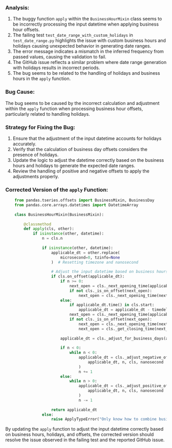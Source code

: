 ### Analysis:
1. The buggy function `apply` within the `BusinessHourMixin` class seems to be incorrectly processing the input datetime when applying business hour offsets.
2. The failing test `test_date_range_with_custom_holidays` in `test_date_range.py` highlights the issue with custom business hours and holidays causing unexpected behavior in generating date ranges.
3. The error message indicates a mismatch in the inferred frequency from passed values, causing the validation to fail.
4. The GitHub issue reflects a similar problem where date range generation with holidays results in incorrect periods.
5. The bug seems to be related to the handling of holidays and business hours in the `apply` function.

### Bug Cause:
The bug seems to be caused by the incorrect calculation and adjustment within the `apply` function when processing business hour offsets, particularly related to handling holidays.

### Strategy for Fixing the Bug:
1. Ensure that the adjustment of the input datetime accounts for holidays accurately.
2. Verify that the calculation of business day offsets considers the presence of holidays.
3. Update the logic to adjust the datetime correctly based on the business hours and holidays to generate the expected date ranges.
4. Review the handling of positive and negative offsets to apply the adjustments properly.

### Corrected Version of the `apply` Function:

```python
    from pandas.tseries.offsets import BusinessMixin, BusinessDay
    from pandas.core.arrays.datetimes import DatetimeArray
    
    class BusinessHourMixin(BusinessMixin):
    
        @classmethod
        def apply(cls, other):
            if isinstance(other, datetime):
                n = cls.n
    
                if isinstance(other, datetime):
                    applicable_dt = other.replace(
                        microsecond=0, tzinfo=None
                    )  # Resetting timezone and nanosecond
    
                    # Adjust the input datetime based on business hours and holidays
                    if cls.on_offset(applicable_dt):
                        if n >= 0:
                            next_open = cls._next_opening_time(applicable_dt)
                            if not cls._is_on_offset(next_open):
                                next_open = cls._next_opening_time(next_open)
                        else:
                            if applicable_dt.time() in cls.start:
                                applicable_dt = applicable_dt - timedelta(seconds=1)
                            next_open = cls._next_opening_time(applicable_dt)
                            if not cls._is_on_offset(next_open):
                                next_open = cls._next_opening_time(next_open)
                                next_open = cls._get_closing_time(next_open)
    
                        applicable_dt = cls._adjust_for_business_days(applicable_dt, n)
    
                        if n < 0:
                            while n < 0:
                                applicable_dt = cls._adjust_negative_offset(
                                    applicable_dt, n, cls, nanosecond
                                )
                                n += 1
                        else:
                            while n > 0:
                                applicable_dt = cls._adjust_positive_offset(
                                    applicable_dt, n, cls, nanosecond
                                )
                                n -= 1
    
                    return applicable_dt
                else:
                    raise ApplyTypeError("Only know how to combine business hour with datetime")
```

By updating the `apply` function to adjust the input datetime correctly based on business hours, holidays, and offsets, the corrected version should resolve the issue observed in the failing test and the reported GitHub issue.
